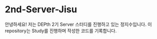 # 2nd-Server-Jisu
안녕하세요! 저는 DEPth 2기 Server 스터디를 진행하고 있는 정지수입니다.
이 repository는 Study를 진행하며 작성한 코드를 기록합니다.

